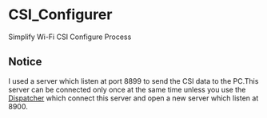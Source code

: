 # CSI_Configurer
Simplify Wi-Fi CSI Configure Process

## Notice

I used a server which listen at port 8899 to send the CSI data to the PC.This server can be connected only once at the same time unless you use the [Dispatcher](https://github.com/ZzqiZQute/CSI_Dispatcher) which connect this server and open a new server which listen at 8900.
